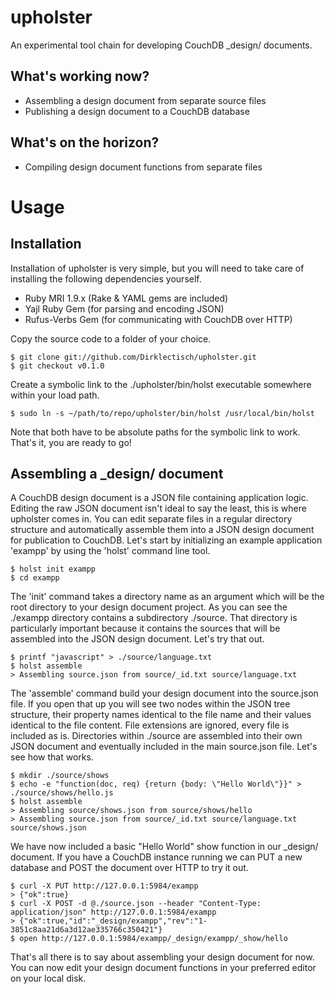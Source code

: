 # upholster #

An experimental tool chain for developing CouchDB _design/ documents.

## What's working now? ##

- Assembling a design document from separate source files
- Publishing a design document to a CouchDB database

## What's on the horizon? ##

- Compiling design document functions from separate files

# Usage #

## Installation ##

Installation of upholster is very simple, but you will need to take care of installing the following dependencies yourself.

- Ruby MRI 1.9.x (Rake & YAML gems are included)
- Yajl Ruby Gem (for parsing and encoding JSON)
- Rufus-Verbs Gem (for communicating with CouchDB over HTTP)

Copy the source code to a folder of your choice.

    $ git clone git://github.com/Dirklectisch/upholster.git
    $ git checkout v0.1.0

Create a symbolic link to the ./upholster/bin/holst executable somewhere within your load path.

    $ sudo ln -s ~/path/to/repo/upholster/bin/holst /usr/local/bin/holst
    
Note that both have to be absolute paths for the symbolic link to work. That's it, you are ready to go!

## Assembling a _design/ document ##

A CouchDB design document is a JSON file containing application logic. Editing the raw JSON document isn't ideal to say the least, this is where upholster comes in. You can edit separate files in a regular directory structure and automatically assemble them into a JSON design document for publication to CouchDB. Let's start by initializing an example application 'exampp' by using the 'holst' command line tool.

    $ holst init exampp
    $ cd exampp
    
The 'init' command takes a directory name as an argument which will be the root directory to your design document project. As you can see the ./exampp directory contains a subdirectory ./source. That directory is particularly important because it contains the sources that will be assembled into the JSON design document. Let's try that out.

    $ printf "javascript" > ./source/language.txt
    $ holst assemble
    > Assembling source.json from source/_id.txt source/language.txt
  
The 'assemble' command build your design document into the source.json file. If you open that up you will see two nodes within the JSON tree structure, their property names identical to the file name and their values identical to the file content. File extensions are ignored, every file is included as is. Directories within ./source are assembled into their own JSON document and eventually included in the main source.json file. Let's see how that works.

    $ mkdir ./source/shows
    $ echo -e "function(doc, req) {return {body: \"Hello World\"}}" > ./source/shows/hello.js
    $ holst assemble
    > Assembling source/shows.json from source/shows/hello
    > Assembling source.json from source/_id.txt source/language.txt source/shows.json

We have now included a basic "Hello World" show function in our _design/ document. If you have a CouchDB instance running we can PUT a new database and POST the document over HTTP to try it out.

    $ curl -X PUT http://127.0.0.1:5984/exampp
    > {"ok":true}
    $ curl -X POST -d @./source.json --header "Content-Type: application/json" http://127.0.0.1:5984/exampp
    > {"ok":true,"id":"_design/exampp","rev":"1-3851c8aa21d6a3d12ae335766c350421"}
    $ open http://127.0.0.1:5984/exampp/_design/exampp/_show/hello

That's all there is to say about assembling your design document for now. You can now edit your design document functions in your preferred editor on your local disk.


